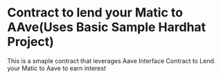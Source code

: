 # Contract to lend your Matic to AAve(Uses Basic Sample Hardhat Project)

This is a smaple contract that leverages Aave Interface Contract to Lend your Matic to Aave to earn interest

